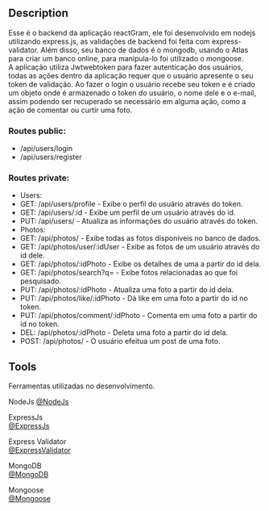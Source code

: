 ## Description

Esse é o backend da aplicação reactGram, ele foi desenvolvido em nodejs utilizando express.js, as validações de backend foi feita com express-validator. Além disso, seu banco de dados é o mongodb, usando o Atlas para criar um banco online, para manipula-lo foi utilizado o mongoose. <br/>
A aplicação utiliza Jwtwebtoken para fazer autenticação dos usuários, todas as ações dentro da aplicação requer que
o usuário apresente o seu token de validação. Ao fazer o login o usuário recebe seu token e é criado um objeto onde é armazenado o token do usuário, o nome dele e o e-mail, assim podendo ser recuperado se necessário em alguma ação, como a ação de comentar ou curtir uma foto.

### Routes public:

- /api/users/login
- /api/users/register

### Routes private:

- Users:
- GET: /api/users/profile - Exibe o perfil do usuário através do token.
- GET: /api/users/:id - Exibe um perfil de um usuário através do id.
- PUT: /api/users/ - Atualiza as informações do usuário através do token.
  <br/>
- Photos:
- GET: /api/photos/ - Exibe todas as fotos disponiveis no banco de dados.
- GET: /api/photos/user/:idUser - Exibe as fotos de um usuário através do id dele.
- GET: /api/photos/:idPhoto - Exibe os detalhes de uma a partir do id dela.
- GET: /api/photos/search?q= - Exibe fotos relacionadas ao que foi pesquisado.
- PUT: /api/photos/:idPhoto - Atualiza uma foto a partir do id dela.
- PUT: /api/photos/like/:idPhoto - Dá like em uma foto a partir do id no token.
- PUT: /api/photos/comment/:idPhoto - Comenta em uma foto a partir do id no token.
- DEL: /api/photos/:idPhoto - Deleta uma foto a partir do id dela.
- POST: /api/photos/ - O usuário efeitua um post de uma foto.

## Tools

Ferramentas utilizadas no desenvolvimento.

NodeJs
[@NodeJs](https://nodejs.org/pt-br/)

ExpressJs <br>
[@ExpressJs](https://expressjs.com/pt-br/)

Express Validator <br>
[@ExpressValidator](https://express-validator.github.io/docs)

MongoDB <br>
[@MongoDB](https://www.mongodb.com/)

Mongoose <br>
[@Mongoose](https://mongoosejs.com/)
